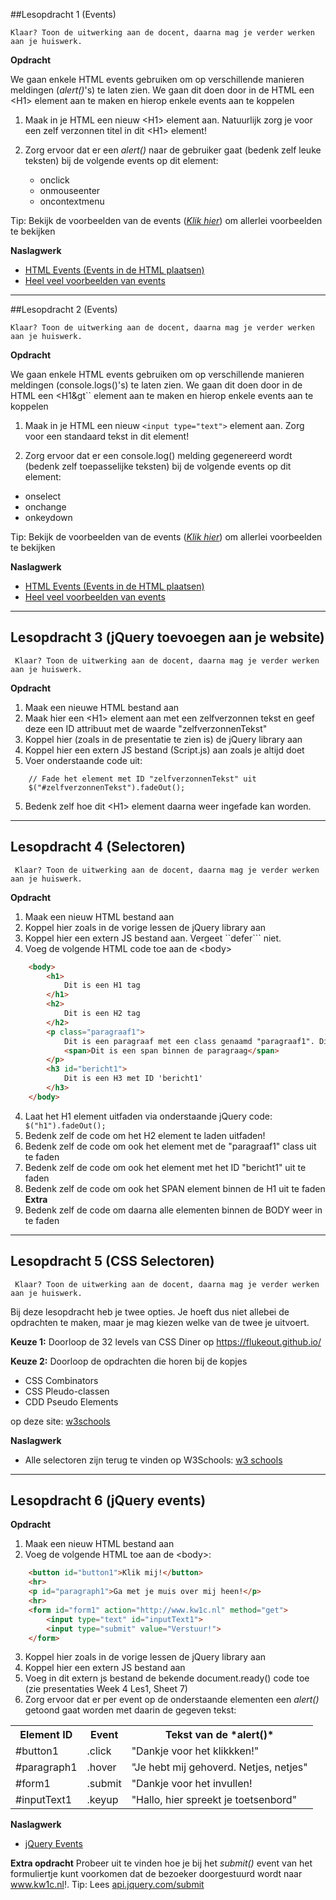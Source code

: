 ##Lesopdracht 1 (Events)

``Klaar? Toon de uitwerking aan de docent, daarna mag je verder werken aan je huiswerk.``

**Opdracht**

We gaan enkele HTML events gebruiken om op verschillende manieren meldingen (*alert()*'s) te laten zien. We gaan dit doen door in de HTML een &lt;H1&gt; element aan te maken en hierop enkele events aan te koppelen

1.  Maak in je HTML een nieuw &lt;H1&gt; element aan. Natuurlijk zorg je voor een zelf verzonnen titel in dit &lt;H1&gt; element!

2.  Zorg ervoor dat er een *alert()* naar de gebruiker gaat (bedenk zelf leuke teksten) bij de volgende events op dit element:

    -   onclick
    -   onmouseenter
    -   oncontextmenu

Tip: Bekijk de voorbeelden van de events ([*Klik hier*](https://www.w3schools.com/tags/ref_eventattributes.asp)) om allerlei voorbeelden te bekijken

**Naslagwerk**

-   <a href="https://www.w3schools.com/js/js_events.asp" target="_blank">HTML Events (Events in de HTML plaatsen)</a>
-   <a href="https://www.w3schools.com/tags/ref_eventattributes.asp" target="_blank">Heel veel voorbeelden van events</a>


---

##Lesopdracht 2 (Events)

``Klaar? Toon de uitwerking aan de docent, daarna mag je verder werken aan je huiswerk.``

**Opdracht**

We gaan enkele HTML events gebruiken om op verschillende manieren meldingen (console.logs()'s) te laten zien. We gaan dit doen door in de HTML een &lt;H1&gt`` element aan te maken en hierop enkele events aan te koppelen

1.	Maak in je HTML een nieuw ``<input type="text">`` element aan. Zorg voor een standaard tekst in dit element!

2.	Zorg ervoor dat er een console.log() melding gegenereerd wordt (bedenk zelf toepasselijke teksten) bij de volgende events op dit element:

- onselect
- onchange
- onkeydown

Tip: Bekijk de voorbeelden van de events ([*Klik hier*](https://www.w3schools.com/tags/ref_eventattributes.asp)) om allerlei voorbeelden te bekijken

**Naslagwerk**

-   <a href="https://www.w3schools.com/js/js_events.asp" target="_blank">HTML Events (Events in de HTML plaatsen)</a>
-   <a href="https://www.w3schools.com/tags/ref_eventattributes.asp" target="_blank">Heel veel voorbeelden van events</a>

---
## Lesopdracht 3 (jQuery toevoegen aan je website)

`` Klaar? Toon de uitwerking aan de docent, daarna mag je verder werken aan je huiswerk.``

**Opdracht**

1. Maak een nieuwe HTML bestand aan
2. Maak hier een &lt;H1&gt; element aan met een zelfverzonnen tekst en geef deze een ID attribuut met de waarde "zelfverzonnenTekst"
2. Koppel hier (zoals in de presentatie te zien is) de jQuery library aan
3. Koppel hier een extern JS bestand (Script.js) aan zoals je altijd doet
4. Voer onderstaande code uit:
```
	// Fade het element met ID "zelfverzonnenTekst" uit
	$("#zelfverzonnenTekst").fadeOut();
```
5. Bedenk zelf hoe dit &lt;H1&gt; element daarna weer ingefade kan worden.

---
## Lesopdracht 4 (Selectoren)

`` Klaar? Toon de uitwerking aan de docent, daarna mag je verder werken aan je huiswerk.``

**Opdracht**

1. Maak een nieuw HTML bestand aan
2. Koppel hier zoals in de vorige lessen de jQuery library aan
3. Koppel hier een extern JS bestand aan. Vergeet ``defer``` niet.
4. Voeg de volgende HTML code toe aan de &lt;body&gt;
```HTML
    <body>
        <h1>
			Dit is een H1 tag
		</h1>
        <h2>
			Dit is een H2 tag
		</h2>
        <p class="paragraaf1">
			Dit is een paragraaf met een class genaamd "paragraaf1". Dit is een paragraaf met een class genaamd "paragraaf1"
			<span>Dit is een span binnen de paragraag</span>
		</p>
        <h3 id="bericht1">
			Dit is een H3 met ID 'bericht1'
		</h3>
    </body>
```
4. Laat het H1 element uitfaden via onderstaande jQuery code:
```	$("h1").fadeOut();```
5. Bedenk zelf de code om het H2 element te laden uitfaden!
6. Bedenk zelf de code om ook het element met de "paragraaf1" class uit te faden
7. Bedenk zelf de code om ook het element met het ID "bericht1" uit te faden
8. Bedenk zelf de code om ook het SPAN element binnen de H1 uit te faden
**Extra**
9. Bedenk zelf de code om daarna alle elementen binnen de BODY weer in te faden


---
## Lesopdracht 5 (CSS Selectoren)

`` Klaar? Toon de uitwerking aan de docent, daarna mag je verder werken aan je huiswerk.``

Bij deze lesopdracht heb je twee opties. Je hoeft dus niet allebei de opdrachten te maken, maar je mag kiezen welke van de twee je uitvoert. 

**Keuze 1:**
Doorloop de 32 levels van CSS Diner op https://flukeout.github.io/ 


**Keuze 2:** 
Doorloop de opdrachten die horen bij de kopjes 
-	CSS Combinators
-	CSS Pleudo-classen
-	CDD Pseudo Elements 

op deze site: <a href="https://www.w3schools.com/css/exercise.asp" target="_blank">w3schools</a> 

**Naslagwerk**
-	Alle selectoren zijn terug te vinden op W3Schools: <a href="http://www.w3schools.com/jquery/jquery_ref_selectors.asp">w3 schools</a>

---

## Lesopdracht 6 (jQuery events)

**Opdracht**
1. Maak een nieuw HTML bestand aan
2. Voeg de volgende HTML toe aan de &lt;body&gt;:
```html
	<button id="button1">Klik mij!</button>
	<hr>
	<p id="paragraph1">Ga met je muis over mij heen!</p>
	<hr>
	<form id="form1" action="http://www.kw1c.nl" method="get">
		<input type="text" id="inputText1">
		<input type="submit" value="Verstuur!">
	</form>
```
3. Koppel hier zoals in de vorige lessen de jQuery library aan
4. Koppel hier een extern JS bestand aan
5. Voeg in dit extern js bestand de bekende document.ready() code toe (zie presentaties Week 4 Les1, Sheet 7)
6. Zorg ervoor dat er per event op de onderstaande elementen een *alert()* getoond gaat worden met daarin de gegeven tekst:
<table>
<tr>
<th>Element ID</th>
<th>Event</th>
<th>Tekst van de *alert()*</th> 
</tr>
<tr>
<td>#button1</td>
<td>.click</td>
<td>"Dankje voor het klikkken!"</td>
</tr>
<tr>
<td>#paragraph1</td>
<td>.hover</td>
<td>"Je hebt mij gehoverd. Netjes, netjes"</td>
</tr>
<tr>
<td>#form1</td>
<td>.submit</td>
<td>"Dankje voor het invullen!</td>
</tr>
<tr>
<td>#inputText1</td>
<td>.keyup</td>
<td>"Hallo, hier spreekt je toetsenbord"</td>
</tr>
</table>

**Naslagwerk**
- <a href="http://www.w3schools.com/jquery/jquery_events.asp" target="_blank">jQuery Events</a>


**Extra opdracht**
Probeer uit te vinden hoe je bij het *submit()* event van het formuliertje kunt voorkomen dat de bezoeker doorgestuurd wordt naar www.kw1c.nl!. Tip: Lees <a href="https://api.jquery.com/submit/" target="_blank">api.jquery.com/submit</a>

